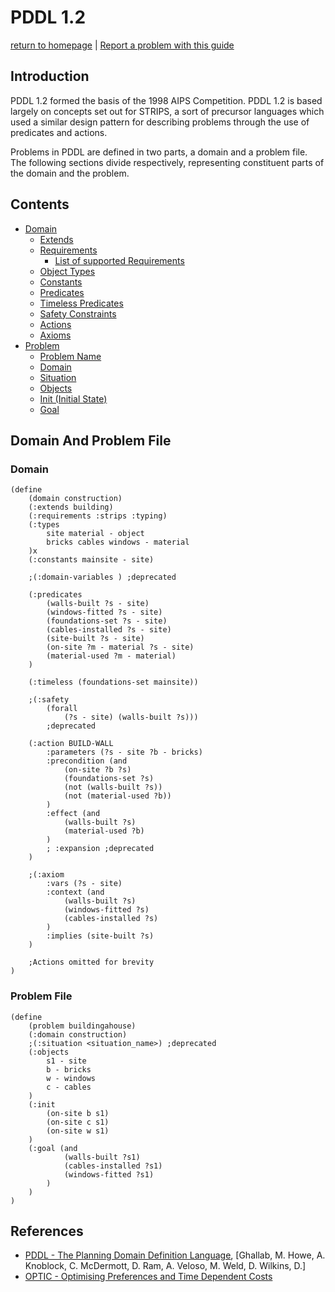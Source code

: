 # PDDL 1.2
[return to homepage](../../readme.md) | [Report a problem with this guide](https://github.com/nergmada/pddl-reference/issues/new/choose)
## Introduction
PDDL 1.2 formed the basis of the 1998 AIPS Competition. PDDL 1.2 is based largely on concepts set out for STRIPS, a sort of precursor languages which used a similar design pattern for describing problems through the use of predicates and actions. 

Problems in PDDL are defined in two parts, a domain and a problem file. The following sections divide respectively, representing constituent parts of the domain and the problem.
## Contents
- [Domain](./domain.md)
    - [Extends](./domain.md#extends)
    - [Requirements](./domain.md#requirements)
        - [List of supported Requirements](./Domain/requirements.md)
    - [Object Types](./domain.md#object-types)
    - [Constants](./domain.md#constants)
    - [Predicates](./domain.md#predicates)
    - [Timeless Predicates](./domain.md#timeless-predicates)
    - [Safety Constraints](./domain.md#safety-constraint)
    - [Actions](./domain.md#actions)
    - [Axioms](./domain.md#axioms)
- [Problem](./problem.md)
    - [Problem Name](./problem.md#problem-name)
    - [Domain](./problem.md#domain)
    - [Situation](./problem.md#situation)
    - [Objects](./problem.md#objects)
    - [Init (Initial State)](./problem.md#init)
    - [Goal](./problem.md#goal)

## Domain And Problem File
### Domain
```PDDL
(define
    (domain construction)
    (:extends building)
    (:requirements :strips :typing)
    (:types 
        site material - object
        bricks cables windows - material
    )x
    (:constants mainsite - site)

    ;(:domain-variables ) ;deprecated

    (:predicates
        (walls-built ?s - site)
        (windows-fitted ?s - site)
        (foundations-set ?s - site)
        (cables-installed ?s - site)
        (site-built ?s - site)
        (on-site ?m - material ?s - site)
        (material-used ?m - material)
    )

    (:timeless (foundations-set mainsite))

    ;(:safety 
        (forall 
            (?s - site) (walls-built ?s)))
        ;deprecated

    (:action BUILD-WALL
        :parameters (?s - site ?b - bricks)
        :precondition (and
            (on-site ?b ?s)
            (foundations-set ?s)
            (not (walls-built ?s))
            (not (material-used ?b))
        )
        :effect (and
            (walls-built ?s)
            (material-used ?b)
        )
        ; :expansion ;deprecated
    )

    ;(:axiom
        :vars (?s - site)
        :context (and
            (walls-built ?s)
            (windows-fitted ?s)
            (cables-installed ?s)
        )
        :implies (site-built ?s)
    )

    ;Actions omitted for brevity
)
```

### Problem File
```PDDL
(define
    (problem buildingahouse)
    (:domain construction)
    ;(:situation <situation_name>) ;deprecated
    (:objects 
        s1 - site 
        b - bricks 
        w - windows 
        c - cables
    )
    (:init
        (on-site b s1)
        (on-site c s1)
        (on-site w s1)
    )
    (:goal (and
            (walls-built ?s1)
            (cables-installed ?s1)
            (windows-fitted ?s1)
        )
    )
)
```

## References
- [PDDL - The Planning Domain Definition Language](http://www.cs.cmu.edu/~mmv/planning/readings/98aips-PDDL.pdf), [Ghallab, M. Howe, A. Knoblock, C. McDermott, D. Ram, A. Veloso, M. Weld, D. Wilkins, D.]
- [OPTIC - Optimising Preferences and Time Dependent Costs](https://nms.kcl.ac.uk/planning/software/optic.html)